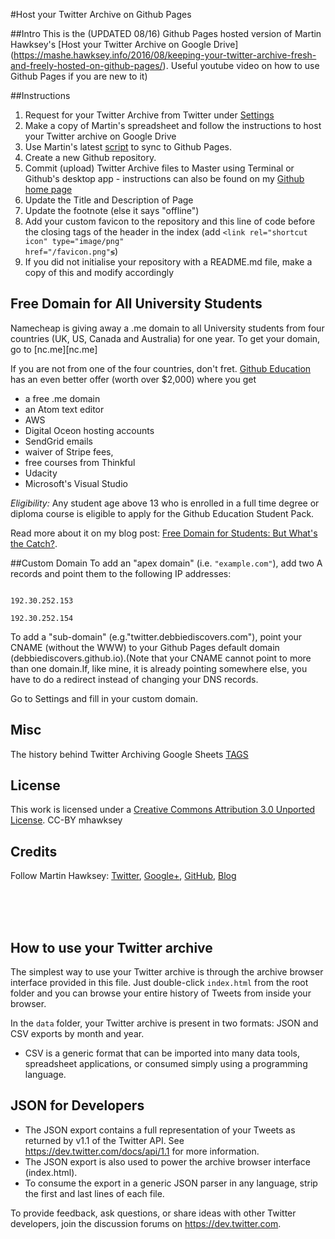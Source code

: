 #Host your Twitter Archive on Github Pages


##Intro
This is the (UPDATED 08/16) Github Pages hosted version of Martin Hawksey's [Host your Twitter Archive on Google Drive]  (https://mashe.hawksey.info/2016/08/keeping-your-twitter-archive-fresh-and-freely-hosted-on-github-pages/). Useful youtube video on how to use Github Pages if you are new to it)  

##Instructions
1. Request for your Twitter Archive from Twitter under [Settings](https://twitter.com/settings/account#tweet_export)
2. Make a copy of Martin's spreadsheet and follow the instructions to host your Twitter archive on Google Drive
3. Use Martin's latest [script](https://script.google.com/macros/s/AKfycbzbBwpWfqL4VMy9DYmaEaqZucGlXK6yKKEZWFqPzG6o0AKC2OjR/exec) to sync to Github Pages.
4. Create a new Github repository.
5. Commit (upload) Twitter Archive files to Master using Terminal or Github's desktop app - instructions can also be found on my [Github home page](https://debbiediscovers.github.io)
6. Update the Title and Description of Page
7. Update the footnote (else it says "offline")
7. Add your custom favicon to the repository and this line of code before the closing tags </head> of the header in the index (add <code>&lt;link rel="shortcut icon" type="image/png" href="/favicon.png"&lg;</code>)
8. If you did not initialise your repository with a README.md file, make a copy of this and modify accordingly

## Free Domain for All University Students
Namecheap is giving away a .me domain to all University students from four countries (UK, US, Canada and Australia) for one year. To get your domain, go to [nc.me][nc.me]

If you are not from one of the four countries, don't fret. [Github Education](https://education.github.com/pack) has an even better offer (worth over $2,000) where you get
- a free .me domain
- an Atom text editor
- AWS
- Digital Oceon hosting accounts
- SendGrid emails
- waiver of Stripe fees, 
- free courses from Thinkful 
- Udacity
- Microsoft's Visual Studio

*Eligibility:* Any student age above 13 who is enrolled in a full time degree or diploma course is eligible to apply for the Github Education Student Pack. 

Read more about it on my blog post: [Free Domain for Students: But What's the Catch?](http://debbiediscovers.com/blog/free-domain-for-students/). 

##Custom Domain
To add an "apex domain" (i.e. <code>"example.com"</code>), add two A records and point them to the following IP addresses:
<pre><code>
192.30.252.153<br>
192.30.252.154
</code></pre>

To add a "sub-domain" (e.g."twitter.debbiediscovers.com"), point your CNAME (without the WWW) to your Github Pages default domain (debbiediscovers.github.io).(Note that your CNAME cannot point to more than one domain.If, like mine, it is already pointing somewhere else, you have to do a redirect instead of changing your DNS records. 

Go to Settings and fill in your custom domain.


## Misc 

The history behind Twitter Archiving Google Sheets [TAGS](https://mashe.hawksey.info/2016/05/twitter-archive-google-sheets-tags-just-got-a-bit-easier-with-an-easy-setup/)

## License

This work is licensed under a [Creative Commons Attribution 3.0 Unported License](https://creativecommons.org/licenses/by/3.0/). CC-BY mhawksey


## Credits

Follow Martin Hawksey: [Twitter](https://twitter.com/mhawksey), [Google+](https://plus.google.com/u/0/+MartinHawksey), [GitHub](https://github.com/mhawksey), [Blog](https://mashe.hawksey.info/)


<br>
<br>
<br>

## How to use your Twitter archive

The simplest way to use your Twitter archive is through the archive browser interface provided in this file. Just double-click `index.html` from the root folder and you can browse your entire history of Tweets from inside your browser.

In the `data` folder, your Twitter archive is present in two formats: JSON and CSV exports by month and year.

* CSV is a generic format that can be imported into many data tools, spreadsheet applications, or consumed simply using a programming language.

## JSON for Developers

* The JSON export contains a full representation of your Tweets as returned by v1.1 of the Twitter API. See https://dev.twitter.com/docs/api/1.1 for more information.
* The JSON export is also used to power the archive browser interface (index.html).
* To consume the export in a generic JSON parser in any language, strip the first and last lines of each file.

To provide feedback, ask questions, or share ideas with other Twitter developers, join the discussion forums on https://dev.twitter.com.
